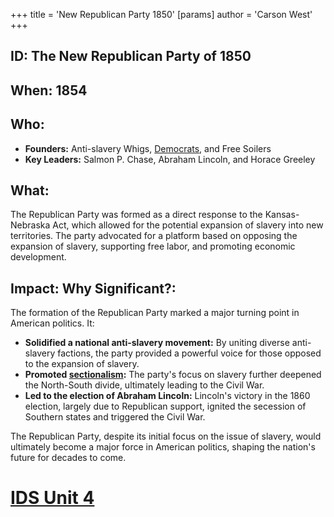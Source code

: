 +++
 title = 'New Republican Party 1850'
[params]
	author = 'Carson West'
+++
## ID: The New Republican Party of 1850

## When: 1854

## Who: 
* **Founders:**  Anti-slavery Whigs, [Democrats](./../democrats/), and Free Soilers
* **Key Leaders:** Salmon P. Chase,  Abraham Lincoln,  and Horace Greeley

## What:
The Republican Party was formed as a direct response to the Kansas-Nebraska Act, which allowed for the potential expansion of slavery into new territories. The party advocated for a platform based on opposing the expansion of slavery,  supporting free labor, and promoting economic development. 

## Impact: Why Significant?:
The formation of the Republican Party marked a major turning point in American politics. It:

* **Solidified a national anti-slavery movement:** By uniting diverse anti-slavery factions, the party provided a powerful voice for those opposed to the expansion of slavery.
* **Promoted [sectionalism](./../sectionalism/):**  The party's focus on slavery further deepened the North-South divide, ultimately leading to the Civil War.
* **Led to the election of Abraham Lincoln:** Lincoln's victory in the 1860 election, largely due to Republican support, ignited the secession of Southern states and triggered the Civil War.

The Republican Party, despite its initial focus on the issue of slavery, would ultimately become a major force in American politics, shaping the nation's future for decades to come. 

# [IDS Unit 4](./../ids-unit-4/)